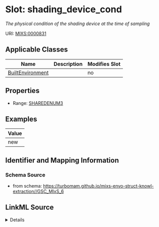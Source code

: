 # Slot: shading_device_cond


_The physical condition of the shading device at the time of sampling_



URI: [MIXS:0000831](https://w3id.org/mixs/0000831)



<!-- no inheritance hierarchy -->




## Applicable Classes

| Name | Description | Modifies Slot |
| --- | --- | --- |
[BuiltEnvironment](BuiltEnvironment.md) |  |  no  |







## Properties

* Range: [SHAREDENUM3](SHAREDENUM3.md)






## Examples

| Value |
| --- |
| new |

## Identifier and Mapping Information







### Schema Source


* from schema: https://turbomam.github.io/mixs-envo-struct-knowl-extraction//GSC_MIxS_6




## LinkML Source

<details>
```yaml
name: shading_device_cond
description: The physical condition of the shading device at the time of sampling
title: shading device condition
notes:
- condition
- device
examples:
- value: new
from_schema: https://turbomam.github.io/mixs-envo-struct-knowl-extraction//GSC_MIxS_6
rank: 1000
slot_uri: MIXS:0000831
multivalued: false
alias: shading_device_cond
domain_of:
- BuiltEnvironment
range: SHARED_ENUM_3
required: false
recommended: false

```
</details>